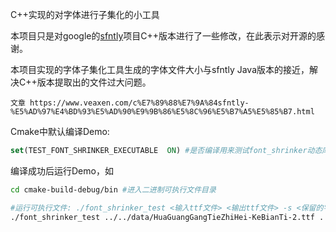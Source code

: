 C++实现的对字体进行子集化的小工具

本项目只是对google的[sfntly](https://github.com/googlei18n/sfntly)项目C++版本进行了一些修改，在此表示对开源的感谢。

本项目实现的字体子集化工具生成的字体文件大小与sfntly Java版本的接近，解决C++版本提取出的文件过大问题。

`文章 https://www.veaxen.com/c%E7%89%88%E7%9A%84sfntly-%E5%AD%97%E4%BD%93%E5%AD%90%E9%9B%86%E5%8C%96%E5%B7%A5%E5%85%B7.html`

Cmake中默认编译Demo: 
```cmake
set(TEST_FONT_SHRINKER_EXECUTABLE  ON) #是否编译用来测试font_shrinker动态库接口的二进制可执行文件，对应src/test/font_shrinker_test_main.cc中的main函数
```
编译成功后运行Demo，如
```bash
cd cmake-build-debug/bin #进入二进制可执行文件目录

#运行可执行文件: ./font_shrinker_test <输入ttf文件> <输出ttf文件> -s <保留的字符合集>
./font_shrinker_test ../../data/HuaGuangGangTieZhiHei-KeBianTi-2.ttf ../../data/shrinker.ttf -s 老六 ../../data/HuaGuangGangTieZhiHei-KeBianTi-2.ttf ../../data/shrinker.ttf -s 老六
```